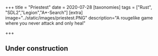 +++
title = "Priestest"
date = 2020-07-28
[taxonomies]
tags = ["Rust", "SDL2","Legion","A*-Search"]
[extra]
image="../static/images/priestest.PNG"
description="A rougelike game where you never attack and only heal"

+++
## Under construction